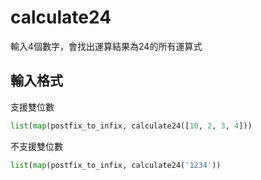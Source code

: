 calculate24
===========

輸入4個數字，會找出運算結果為24的所有運算式

輸入格式
--------

支援雙位數
```python
list(map(postfix_to_infix, calculate24([10, 2, 3, 4]))
```

不支援雙位數
```python
list(map(postfix_to_infix, calculate24('1234'))
```